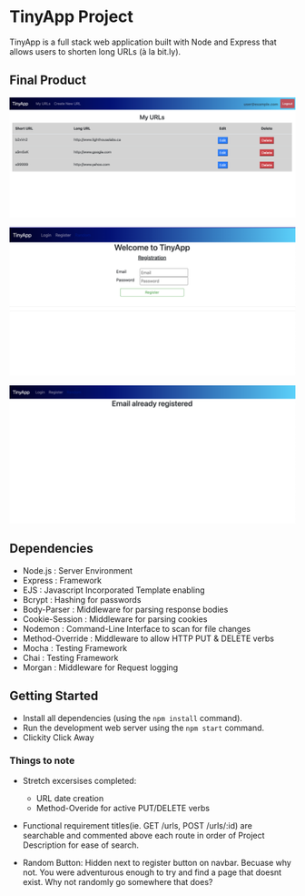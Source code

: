 # TinyApp Project

TinyApp is a full stack web application built with Node and Express that allows users to shorten long URLs (à la bit.ly).

## Final Product


!["Screenshot of URLs Page"](https://github.com/Alvintol/tinyApp/blob/master/docs/urlsLoggedIN.png?raw=true)

!["Screenshot of Register Page"](https://github.com/Alvintol/tinyApp/blob/master/docs/register.png?raw=true)

!["Screenshot of Error Page"](https://github.com/Alvintol/tinyApp/blob/master/docs/400.png?raw=true)


## Dependencies

- Node.js : Server Environment
- Express : Framework
- EJS : Javascript Incorporated Template enabling
- Bcrypt : Hashing for passwords
- Body-Parser : Middleware for parsing response bodies    
- Cookie-Session : Middleware for parsing cookies
- Nodemon : Command-Line Interface to scan for file changes
- Method-Override : Middleware to allow HTTP PUT & DELETE verbs
- Mocha : Testing Framework 
- Chai : Testing Framework
- Morgan : Middleware for Request logging

## Getting Started

- Install all dependencies (using the `npm install` command).
- Run the development web server using the `npm start` command.
- Clickity Click Away

### Things to note

- Stretch excersises completed: 
    - URL date creation
    - Method-Overide for active PUT/DELETE verbs

- Functional requirement titles(ie. GET /urls, POST /urls/:id) are searchable and commented above each route in order of Project Description for ease of search. 

- Random Button: Hidden next to register button on navbar. Becuase why not. You were adventurous enough to try and find a page that doesnt exist. Why not randomly go somewhere that does?
